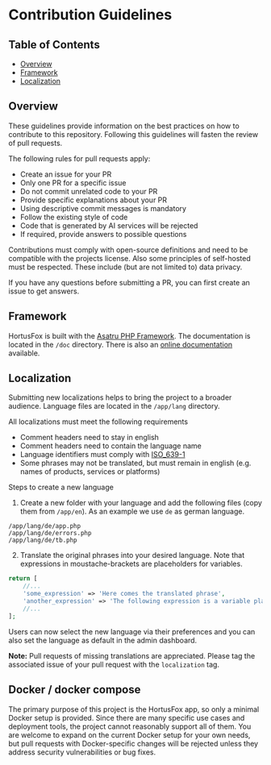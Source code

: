 # Contribution Guidelines

## Table of Contents
- [Overview](#overview)
- [Framework](#framework)
- [Localization](#localization)

## Overview

These guidelines provide information on the best practices on how to contribute to this repository.
Following this guidelines will fasten the review of pull requests.

The following rules for pull requests apply:

- Create an issue for your PR
- Only one PR for a specific issue
- Do not commit unrelated code to your PR
- Provide specific explanations about your PR
- Using descriptive commit messages is mandatory
- Follow the existing style of code
- Code that is generated by AI services will be rejected
- If required, provide answers to possible questions

Contributions must comply with open-source definitions and need to be compatible with the projects license.
Also some principles of self-hosted must be respected. These include (but are not limited to) data privacy.

If you have any questions before submitting a PR, you can first create an issue to get answers.

## Framework

HortusFox is built with the [Asatru PHP Framework](https://github.com/danielbrendel/dnyAsatruPHP-App). The documentation is located in the `/doc` directory.
There is also an [online documentation](https://asatru-php.github.io/) available.

## Localization

Submitting new localizations helps to bring the project to a broader audience. Language files are located in the `/app/lang` directory.

All localizations must meet the following requirements
- Comment headers need to stay in english
- Comment headers need to contain the language name
- Language identifiers must comply with [ISO_639-1](https://en.wikipedia.org/wiki/ISO_639-1)
- Some phrases may not be translated, but must remain in english (e.g. names of products, services or platforms)

Steps to create a new language

1. Create a new folder with your language and add the following files (copy them from `/app/en`). As an example we use `de` as german language.

```
/app/lang/de/app.php
/app/lang/de/errors.php
/app/lang/de/tb.php
```

2. Translate the original phrases into your desired language. Note that expressions in moustache-brackets are placeholders for variables.

```php
return [
    //...
    'some_expression' => 'Here comes the translated phrase',
    'another_expression' => 'The following expression is a variable placeholder: {var}.'
    //...
];
```

Users can now select the new language via their preferences and you can also set the language as default in the admin dashboard.

**Note:** Pull requests of missing translations are appreciated. Please tag the associated issue of your pull request with the `localization` tag.

## Docker / docker compose

The primary purpose of this project is the HortusFox app, so only a minimal Docker setup is provided. Since there are many specific use cases and deployment tools, the project cannot reasonably support all of them. You are welcome to expand on the current Docker setup for your own needs, but pull requests with Docker-specific changes will be rejected unless they address security vulnerabilities or bug fixes.